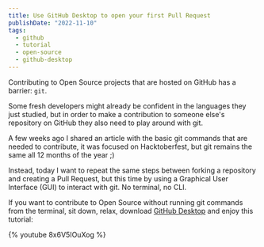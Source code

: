 ```yaml
---
title: Use GitHub Desktop to open your first Pull Request
publishDate: "2022-11-10"
tags:
  - github
  - tutorial
  - open-source
  - github-desktop
---
```


Contributing to Open Source projects that are hosted on GitHub has a barrier: `git`.

Some fresh developers might already be confident in the languages they just studied, but in order to make a contribution to someone else's repository on GitHub they also need to play around with git.

A few weeks ago I shared an article with the basic git commands that are needed to contribute, it was focused on Hacktoberfest, but git remains the same all 12 months of the year ;)

Instead, today I want to repeat the same steps between forking a repository and creating a Pull Request, but this time by using a Graphical User Interface (GUI) to interact with git. No terminal, no CLI.

If you want to contribute to Open Source without running git commands from the terminal, sit down, relax, download [GitHub Desktop](https://desktop.github.com/) and enjoy this tutorial:

{% youtube 8x6V5IOuXog %}
